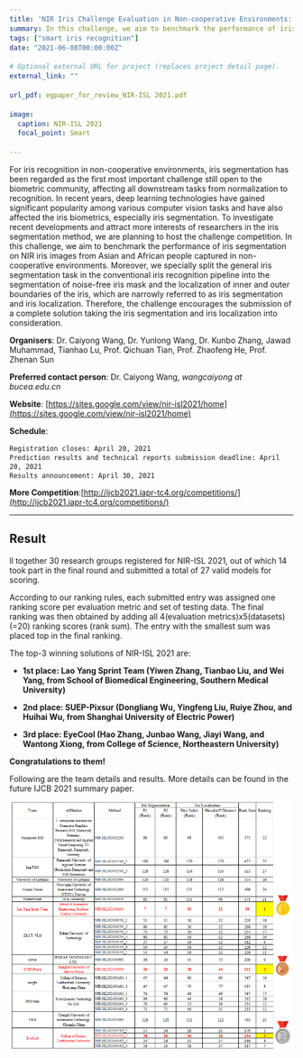 ```yaml
---
title: 'NIR Iris Challenge Evaluation in Non-cooperative Environments: Segmentation and Localization (NIR-ISL 2021)'
summary: In this challenge, we aim to benchmark the performance of iris segmentation on NIR iris images from Asian and African people captured in non-cooperative environments. 
tags: ["smart iris recognition"]
date: "2021-06-08T00:00:00Z"

# Optional external URL for project (replaces project detail page).
external_link: ""

url_pdf: egpaper_for_review_NIR-ISL 2021.pdf

image:
  caption: NIR-ISL 2021
  focal_point: Smart

---
```


For iris recognition in non-cooperative environments, iris segmentation has been regarded as the first most important challenge still open to the biometric community, affecting all downstream tasks from normalization to recognition. In recent years, deep learning technologies have gained significant popularity among various computer vision tasks and have also affected the iris biometrics, especially iris segmentation. To investigate recent developments and attract more interests of researchers in the iris segmentation method, we are planning to host the challenge competition. In this challenge, we aim to benchmark the performance of iris segmentation on NIR iris images from Asian and African people captured in non-cooperative environments. Moreover, we specially split the general iris segmentation task in the conventional iris recognition pipeline into the segmentation of noise-free iris mask and the localization of inner and outer boundaries of the iris, which are narrowly referred to as iris segmentation and iris localization. Therefore, the challenge encourages the submission of a complete solution taking the iris segmentation and iris localization into consideration.

**Organisers**: Dr. Caiyong Wang, Dr. Yunlong Wang, Dr. Kunbo Zhang, Jawad Muhammad, Tianhao Lu, Prof. Qichuan Tian, Prof. Zhaofeng He, Prof. Zhenan Sun

**Preferred contact person**: Dr. Caiyong Wang, *wangcaiyong at bucea.edu.cn*

**Website**: [https://sites.google.com/view/nir-isl2021/home](https://sites.google.com/view/nir-isl2021/home)

**Schedule**:

    Registration closes: April 20, 2021
    Prediction results and technical reports submission deadline: April 20, 2021
    Results announcement: April 30, 2021

**More Competition**:[http://ijcb2021.iapr-tc4.org/competitions/](http://ijcb2021.iapr-tc4.org/competitions/)

---

## Result

ll together 30 research groups registered for NIR-ISL 2021, out of which 14 took part in the final round and submitted a total of 27 valid models for scoring.  

According to our ranking rules, each submitted entry was assigned one ranking score per evaluation metric and set of testing data. The final ranking was then obtained by adding all 4(evaluation metrics)x5(datasets)(=20) ranking scores (rank sum). The entry with the smallest sum was placed top in the final ranking.

The top-3 winning solutions of NIR-ISL 2021 are:

- **1st place: Lao Yang Sprint Team (Yiwen Zhang, Tianbao Liu, and Wei Yang, from School of Biomedical Engineering, Southern Medical University)**

- **2nd place: SUEP-Pixsur (Dongliang Wu, Yingfeng Liu, Ruiye Zhou, and Huihai Wu, from Shanghai University of Electric Power)**

- **3rd place: EyeCool (Hao Zhang, Junbao Wang, Jiayi Wang, and Wantong Xiong, from College of Science, Northeastern University)**

**Congratulations to them!**

Following are the team details and results. More details can be found in the future IJCB 2021 summary paper.  

![details](result.png)
